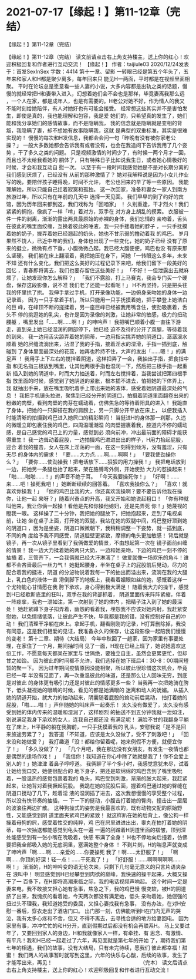 # 2021-07-17【缘起！】第11-12章（完结）



【缘起！】第11-12章（完结）



【缘起！】第11-12章（完结）
读文前请点击右上角支持楼主，送上你的红心！欢迎积极回复和作者进行互动交流！
【缘起！】
作者：taijiule03 2020/12/24发表于：首发SexInSex 字数：4414
第十一章、留影
一转眼已经是第五个年头了，五年来和家人和H都是聚少离多，每年回来只 能见H一两面，平时都是在视频里面相聚。
平时在论坛总是愿意看一些人妻的小说，大多内容都是出轨之类的话题，慢 慢的就经常把H和妻带入进入，幻想着她们会不会也是那样，毕竟妻离我那么远 ，一个人在家，都是成年人，也是有需要的。H老公对她不好，作为情人的我又 不能时刻给她陪伴，有人对她好也有可能会接受。
经常想这些其实并不是害怕发生，即使是真的，我也能理解和包容，我是爱 她们的，只希望真的发生了，她们能和我分享她们的感情故事，而不是隐瞒我， 我的信念就是隐瞒就是变相的背叛，我隐瞒了妻，却不想她有故事隐瞒我，这就 是典型的双重标准，其实是很难实现的！
慢慢的每次和H发信息，我都会会问一句「昨晚有没有被你家老公操？」
一般大多数她都会告诉我有或者没有，也会在我追问下告诉我用了几个姿势 ，干了多久之类的问题。
只是视频激情的时间少了，有时候一两个月才一回，而且也不太给我看她的 胴体了，只有特殊日子比如说我生日，或者她心情极好的时候，才会和我互动自 慰一次。
以至于有一段时间我感觉她是不是对长期分离的我们感到厌烦了，已经没有 从前的那种激情了？
她对我解释说是因为小女儿作业写的晚，要陪伴孩子睡得晚，时间不允许， 老公也回来的早了等一些原因。
我能理解她，所以只能自己扛着寂寞和孤独。
这一次回家，准备和妻女一家人到南方旅游过年，所以只有在年前的几天中 选择一天见面。
我们早早的到了约好的宾馆，因为历年回来都到这，我们戏称为「回咱家」 ！
久别重逢，干才烈火！我们紧紧的拥抱，像疯了一样「啃」着对方，双手在 对方身上胡乱的摸索。
衣服被一件一件的剥离，渐渐的露出两具最原始的赤裸的身体，我们忘情的 亲吻着，舌头在彼此的嘴里面绞缠，互换着彼此的唾液，我一只手搂着她的脖子 ，一只手抚摸着她的奶子，拨弄着她已经翘起的奶头，她也不甘示弱的撸动着我 的鸡巴。
岁月果然不饶人，已近中年的我们，身体也出现了一些变化，她的奶子已经 没有了原来的挺立，微微有点下垂，小腹微微凸起，我已经大腹便便，鸡巴也没 有原来那么坚硬。
我们躺在床上翻滚着，我把她压在身下，问她「一转眼这么多年，未来不知 还有什么变化，我们把这么美好的过程记录下来吧，给我们留下一段美好的回忆 ，青春即将离去，我们也要存留住这些美好！」
「不好！一但泄露出去就麻烦了，让她发现你怎么解释？」
「我们不露脸，打上马赛克，我会专门买一个硬盘，保存这段影像，说不准 我们老了还能一起看呢！」
H不再坚持，只是把头往我的怀里拱了拱。
我伸手拿过手机，打开录像功能，一边俯身亲吻她的身体一边记录着。
因为一只手拿着手机，所以只能用一只手抚摸着她，把手攀登上她洁白的巨 峰，在峰顶不断的搓揉着，另一座巨峰已经被我用嘴含住，使劲吸裹着，舌头不 停的挑逗她的乳尖，也许是因为录像的刺激，让她非常的敏感，极力的扭动腰躯 ，嘴里发出「……啊……啊！」的呻吟声！
我把嘴巴顺着小腹一直往下游走，直到亲上她已经湿润的阴部停下，她已经 迫不及待的分开了双腿，等待着我的到来。
我一边用舌尖舔弄着她的阴蒂，一边用指尖挑弄她的阴道口，潺潺溪水顺着 她的屄缝流淌出来，沾湿了我的手指，接着淫水的湿滑，手指一插到底，触碰到 了身体里面最深处的花蕊，她再也矜持不住，大声的发出「……嗯！」的满足声 ！
我用手上下左右的搅拌着阴道，这样扣弄了一会，我抽出手指，把食指中指 和无名指三根放到嘴里，让其他两根手指也湿润一下，然后把三根手指一起重新 插入到她的阴道中，时而大力抽送着，时而左右搅拌着，当我尝试把第四根手指 放里面的时候，感觉到了她阴道的紧胀，根本插不进去，怕把她的下体弄上，我 就抽出手来，放在嘴里吸吮着手上带出来她的液体，感受着她阴道最深处的气息 ！
我把手机镜头拉进，聚焦到已经分开的阴道口，拍摄着阴道里面翻卷出来的 粉嫩的肉壁，看到肉壁的肉芽在蠕动着，仿佛焦急的等待着阳具的进入！
我跪直了身体，把她的一只脚搭在我的肩膀上，另一只脚分开平放在床上， 以便我插入时能清晰的拍摄到鸡巴进入她屄口的精彩瞬间！
当挺进H的身体那一刹那，久违的微暖立即包裹住我的鸡巴，四周温暖潮湿 的肉壁握裹着我，腔道内不停的蠕动感，是自己感觉的鸡巴上的力量，感觉到必 须向前冲，冲出最前面的障碍才能获得重生！
我一边耸动着屁股，一边拍摄鸡巴进进出出的样子，H用力抬起屁股，迎合 着我的撞击，女人在床上淫荡的一面，在这一刻得到倾泻，没有羞涩，只有无尽 的身体内的需求！
「要……大力点……啊……啊啊！」
「要我使劲操你么？」
「要你……使劲操我！把电话放下……狠狠的用力操我！」
我把电话放到一边，把她另一条腿也抬了起来，架在胳膊弯外侧，开始使劲 大力的怼操起来！
「啪……啪啪……！」的声音不绝于耳。
「今天我要操死你！」
「好啊！……来……吧！操死我吧！」她断断续续的回答着。
「喜欢我操你么？」
「喜欢！就喜欢你操我！」
「他的鸡巴比我的大，你还喜欢我操啊？要不要告诉他我在操你，让他一起 来呀？」随着兴奋点的升高，我又开始和她说起粗口！
「你有种就叫他来，我让你俩一起操！看他是先和你操他媳妇，还是先弄死 你！」她蔑视的瞪我一眼。
这样操了二十分钟，我把她的腿放下，把她抱起来，走到了电视桌前，让她 坐在桌子上面，打开她的双腿，我站在她的双腿中间，鸡巴整好顶到她的阴道口 ，因为是坐姿，阴道口微微朝下，我稍稍调整一下姿势，就一插到底，不同的角 度给予我不同感受，阴道腔壁更紧致，摩擦的龟头更加敏感！
背后就是镜子，再一次从镜子里看到了我俩做爱的情景，不由想起第一次在 镜子面前纠缠的情景！
我一边大力揉着她的两只大奶，一边和她亲吻，下边的鸡巴一刻不停的抽插 着，三管齐下，一会我俩就已经大汗淋漓了！
做爱就像一场欢乐的角斗！谁都不会吝啬最后一丝力气！
她挺起腰身，半坐在桌子上的屁股前后晃动，尽力的配合着我的挺进，阴道 的分泌物说着我每一下的抽出而溢出来，流淌在我的大腿上，乳白色的液体一直 滑倒脚下的地板上，我看着媚眼如丝的她，感慨着这样一个尤物能心甘情愿在我 胯下承欢，身心得到极大满足！
随着我大力的操干，感觉到H已经歇斯底里的狂叫，双手在我的背部抓着， 阴道里面传来阵阵紧缩，伴着一阵痉挛，我也一泄如注，第一次射到了她的体内 ，把精子注入到了她的最深处！
她赶紧蹲下身子扣弄着，幽怨的看着我，埋怨我不应该对她内射，我赶紧安 慰她，以免情绪低落，让彼此产生不快，毕竟都是我的错，没有控制好自己的冲 动！
我们清理干净躺在床上。拿起手机，翻看刚刚的记录，H打算删除掉，我没 有同意，这是我们相爱的见证，我准备永久的保存，让这段影像一起陪我们慢慢 的变老！
第十二章、期待（大结局）
今年中秋回了一趟家，因为家里有事要处理，在家住了一个月，期间抽时间 见了一面，H现在已经上班了，她说她喜欢这份工作，不愿意每天都呆在家里与 世隔绝，要独立自主，虽然会更累更忙，但却甘之如饴。
因为彼此的时间都不允许，我们选择在她下班后4：30-8：00期间短 暂的聚一下。
因为过年期间疫情原因没能相聚，所以彼此很珍惜这次机会，毕竟已经一年 半没有见面了，再一次重温彼此的味道，还是那么让人回味无穷，到底是对彼此 的身体更有吸引力还是对彼此的情感更多一些？
当我再一次把她骑在胯下，低头凝视她的眼睛的时候，看见的都是她满眼的 迷离和动人的妩媚。
从插入她的阴道开始，就大力的抽动起来，阴囊随着屁股的耸动前后晃动， 拍打着她的屁股，「啪……啪！」声伴随她的叫床声一起奏乐！
太久没有做爱了，太久没有感受到她的体内传来的温暖和湿润了，这样剧烈 的抽送不到五分钟我就一泄如注，别说满足我身下承欢的女人，连我自己都还没 有满足呢！
满脸不甘的我翻身平躺在了床上，H平静的躺在我胸前，一只手抚摸着我的 乳头，安慰我说「是不是回来旅途劳累了？」
我答道「不知道，应该是太久没做了，受不了刺激吧！」
「回来没和她做爱？」
我打趣道「没！都给你留着呢，她来例假不方便，就便宜你了！」
「多久没做了？」
「几个月吧，我在那边没有女朋友，有发生一夜情也都是偶然的逢场作戏！ 」
「我信你！我知道在你心中除了她就是我了！你不会爱上别人的！」她津津 着鼻子哼哼道。
我俩聊了半个多小时，我感觉意犹未尽，试着让她给我口交，她便很配合的 地下身子，把还是软绵绵的鸡巴含到了嘴里吸吮着，一股温热的感觉包裹着我的 龟头，鸡巴受到刺激，渐渐的胀大起来，我赶紧起来，让她背对着我撅起屁股。
我跪在她的屁股后面，握着鸡巴通过她的臀缝在阴道口搅动了几下，趁着淫 液的湿润插了进去，这次我想慢慢的享受整个过程，所以没有快节奏的抽插，一 下一下的挺动，小腹击打着她的臀肉，撞击出一层层的波浪往两边扩散。
这种狗操式的姿势是我最喜欢的，既有动物交配的原始野性，又能感觉到阴 道里面夹紧鸡巴的紧致！
就这样趴在她的后背上，像公狗一样操着母狗的屄，感受着性交的纯粹，鸡 巴在屄里进进出出，睾丸在拍打着她的阴蒂，每一次抽送都能感觉到龟头在一遍 一遍的刮蹭着H阴道里面的褶皱，顶到深处能感受到有一张小嘴在吮吸着，快感 布满了全身！
H也不停地向后撞着，仿佛要把我全部吸入她的无底洞里，塞满她整个身体 ！
不到片刻，H的喘息声就变成了呻吟声「啊……啊……亲爱的……你要操死 我了！啊……太舒服了！」
「啊啊……你顶的好深！轻一点！……干死我了！」
「好舒服！……啊啊啊啊啊……啊！」
渐渐的，H的呻吟变的语无伦次来，只剩下几句毫无意义的只言片语夹杂在 浪叫中！
明显感觉到H已经攀登到肉欲的巅峰，我快速的操干起来，大概又操干了一 百多下，在H即将高潮来临之际，我的电话视频声响起。
这个时间一定是妻来电，我不敢接又担心她有急事，焦急之下，我的鸡巴慢 慢变软，被H的阴道挤了出来，我愧疚的看着她，今天两次都没有满足她，低头 亲吻着她，她倔强的扭过头不理我，我知道她受的委屈，又担心妻找我有急事， 没有办法，在对H安慰一番后，穿衣走出了酒店门口。
出门那一刻，仿佛能听到H在门内无声的哭泣，我有太多心疼和不舍，但又 不得不离去，去寻找合适的地方给妻回电。
因为家里有事，冲冲忙忙的和H分开，直到假期过后都没有机会再联系H。
马上又要过年了，又要回到家人的身边，H和我就像家人一样，有牵挂、有 思念、有激情、有平凡！我和H已经一起走过了六年，再见面就是第七年的开始 了，期待我们第七年的相遇，我们的故事，没有大结局，只有未完待续，愿我们 彼此都幸福！甜蜜！
我们两人的故事暂时就写到这里，六年的快乐与心酸，后续的故事，发生了 才能写出来，再见！ 　　 　　　　　　　　　　　　　　　（完本）
读文后请点击右上角支持楼主，送上你的红心！欢迎积极回复和作者进行互动交流！



